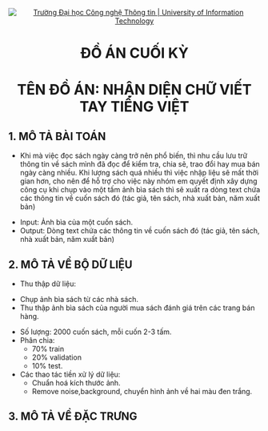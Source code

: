 <!-- Banner -->
<p align="center">
  <a href="https://www.uit.edu.vn/" title="Trường Đại học Công nghệ Thông tin" style="border: none;">
    <img src="https://i.imgur.com/WmMnSRt.png" alt="Trường Đại học Công nghệ Thông tin | University of Information Technology">
  </a>
</p>

<!-- Title -->
<h1 align="center"><b>ĐỒ ÁN CUỐI KỲ</b></h1>
<h1 align="center"><b>TÊN ĐỒ ÁN: NHẬN DIỆN CHỮ VIẾT TAY TIẾNG VIỆT</b></h1>

## 1. MÔ TẢ BÀI TOÁN
- Khi mà việc đọc sách ngày càng trở nên phổ biến, thì nhu cầu lưu trữ thông tin về sách mình đã đọc để kiểm tra, chia sẽ, trao đổi hay mua bán ngày càng nhiều. Khi lượng sách quá nhiều thì việc nhập liệu sẽ mất thời gian hơn, cho nên để hỗ trợ cho việc này nhóm em quyết định xây dựng công cụ khi chụp vào một tấm ảnh bìa sách thì sẽ xuất ra dòng text chứa các thông tin về cuốn sách đó (tác giả, tên sách, nhà xuất bản, năm xuất bản) 
* Input: Ảnh bìa của một cuốn sách. 
* Output: Dòng text chứa các thông tin về cuốn sách đó (tác giả, tên sách, nhà xuất bản, năm xuất bản) 
## 2. MÔ TẢ VỀ BỘ DỮ LIỆU
- Thu thập dữ liệu: 
 + Chụp ảnh bìa sách từ các nhà sách.
 + Thu thập ảnh bìa sách của người mua sách đánh giá trên các trang bán hàng.
- Số lượng: 2000 cuốn sách, mỗi cuốn 2-3 tấm.
- Phân chia: 
  + 70% train
  + 20% validation
  + 10% test.
- Các thao tác tiền xử lý dữ liệu:
  + Chuẩn hoá kích thước ảnh.
  + Remove noise,background, chuyển hình ảnh về hai màu đen trắng.
  
 ## 3. MÔ TẢ VỀ ĐẶC TRƯNG

